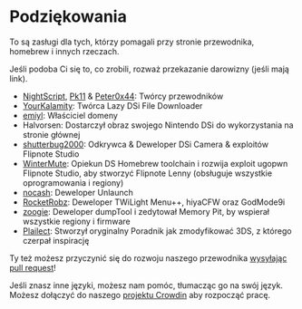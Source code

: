 # Podziękowania

To są zasługi dla tych, którzy pomagali przy stronie przewodnika, homebrew i innych rzeczach.

Jeśli podoba Ci się to, co zrobili, rozważ przekazanie darowizny (jeśli mają link).

- [NightScript](https://nightyoshi370.github.io/), [Pk11](https://pk11.us/) & [Peter0x44](https://github.com/Peter0x44): Twórcy przewodników
- [YourKalamity](https://github.com/YourKalamity/): Twórca Lazy DSi File Downloader
- [emiyl](https://emiyl.com/paypal): Właściciel domeny
- Halvorsen: Dostarczył obraz swojego Nintendo DSi do wykorzystania na stronie głównej
- [shutterbug2000](https://paypal.me/projectkaeru): Odkrywca & Deweloper DSi Camera & exploitów Flipnote Studio
- [WinterMute](https://devkitpro.org/support-devkitpro): Opiekun DS Homebrew toolchain i rozwija exploit ugopwn Flipnote Studio, aby stworzyć Flipnote Lenny (obsługuje wszystkie oprogramowania i regiony)
- [nocash](http://problemkaputt.de/donate.htm): Deweloper Unlaunch
- [RocketRobz](https://github.com/RocketRobz): Deweloper TWiLight Menu++, hiyaCFW oraz GodMode9i
- [zoogie](https://github.com/zoogie): Deweloper dumpTool i zedytował Memory Pit, by wspierał wszystkie regiony i firmware
- [Plailect](https://github.com/Plailect): Stworzył oryginalny Poradnik jak zmodyfikować 3DS, z którego czerpał inspirację

Ty też możesz przyczynić się do rozwoju naszego przewodnika [wysyłając pull request](https://github.com/cfw-guide/dsi.cfw.guide/)!

Jeśli znasz inne języki, możesz nam pomóc, tłumacząc go na swój język. Możesz dołączyć do naszego [projektu Crowdin](https://crowdin.com/project/dsi-guide) aby rozpocząć pracę.
